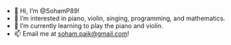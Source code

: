 - 👋 Hi, I’m @SohamP89!
- 👀 I’m interested in piano, violin, singing, programming, and mathematics.
- 🌱 I’m currently learning to play the piano and violin.
- 📫 Email me at soham.paik@gmail.com!

<!---
SohamP89/SohamP89 is a ✨ special ✨ repository because its `README.md` (this file) appears on your GitHub profile.
You can click the Preview link to take a look at your changes.
--->
